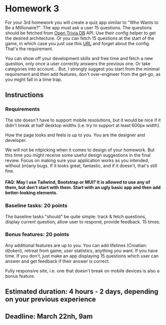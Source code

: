 # Homework 3

For your 3rd homework you will create a quiz app similar to "Who Wants to Be a Millionaire?". The app must ask a user 15 questions. The questions should be fetched from [Open Trivia DB](https://opentdb.com/api_config.php) API. Use their config helper to get the desired architecture. Or you can fetch 15 questions at the start of the game, in which case you just use this [URL](https://opentdb.com/api.php?amount=15) and forget about the config. That's the requirement.

You can show off your development skills and free time and fetch a new question, only once a user correctly answers the previous one. Or take categories into account... But, I strongly suggest you start from the minimal requirement and then add features, don't over-engineer from the get-go, as you might fall in a time trap.

## Instructions

### Requirements

The site doesn't have to support mobile resolutions, but it would be nice if it didn't break at half desktop widths (i.e. try to support at least 600px width).

How the page looks and feels is up to you. You are the designer and developer.

We will not be nitpicking when it comes to design of your homework. But this time you might receive some useful design suggestions in the final review. Focus on making sure your application works as you intended, without (m)any bugs. If it looks great, fantastic, and if it doesn't, that's still fine.

#### FAQ: May I use Tailwind, Bootstrap or MUI? It is allowed to use any of them, but don't start with them. Start with an ugly basic app and then add better-looking elements.

### Baseline tasks: 20 points

The baseline tasks "should" be quite simple: track & fetch questions, display current question, allow user to respond, provide feedback. 15 times.

### Bonus features: 20 points

Any additional features are up to you. You can add lifelines (Croatian: džokeri), retreat from game, user statistics, anything you want. If you have time. If you don't, just make an app displaying 15 questions which user can answer and get feedback if their answer is correct.

Fully responsive site, i.e. one that doesn't break on mobile devices is also a bonus feature.

## Estimated duration: 4 hours - 2 days, depending on your previous experience
## Deadline: March 22nh, 9am
